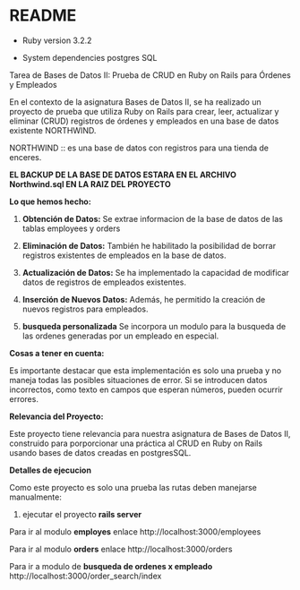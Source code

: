 # README


* Ruby version
3.2.2

* System dependencies
postgres SQL

Tarea de Bases de Datos II: Prueba de CRUD en Ruby on Rails para Órdenes y Empleados

En el contexto de la asignatura Bases de Datos II, se ha realizado un proyecto de prueba que utiliza Ruby on Rails para crear, leer, actualizar y eliminar (CRUD) registros de órdenes y empleados en una base de datos existente NORTHWIND.

NORTHWIND :: es una base de datos con registros para una tienda de enceres.

**EL BACKUP DE LA BASE DE DATOS ESTARA EN EL ARCHIVO Northwind.sql EN LA RAIZ DEL PROYECTO**

**Lo que hemos hecho:**

1. **Obtención de Datos:**  Se extrae informacion de la base de datos de las tablas employees y orders

2. **Eliminación de Datos:** También he habilitado la posibilidad de borrar registros existentes de empleados en la base de datos.

3. **Actualización de Datos:** Se ha implementado la capacidad de modificar datos de registros de empleados existentes.

4. **Inserción de Nuevos Datos:** Además, he permitido la creación de nuevos registros para empleados.

5. **busqueda personalizada** Se incorpora un modulo para la busqueda de las ordenes generadas por un empleado en especial.

**Cosas a tener en cuenta:**

Es importante destacar que esta implementación es solo una prueba y no maneja todas las posibles situaciones de error. Si se introducen datos incorrectos, como texto en campos que esperan números, pueden ocurrir errores.

**Relevancia del Proyecto:**

Este proyecto tiene relevancia para nuestra asignatura de Bases de Datos II, construido para porporcionar una práctica al CRUD en Ruby on Rails usando bases de datos creadas en postgresSQL.





**Detalles de ejecucion**

Como este proyecto es solo una prueba las rutas deben manejarse manualmente:

1. ejecutar el proyecto **rails server**

Para ir al modulo **employes** enlace http://localhost:3000/employees

Para ir al modulo **orders** enlace http://localhost:3000/orders

Para ir a modulo de **busqueda de ordenes x empleado** http://localhost:3000/order_search/index


